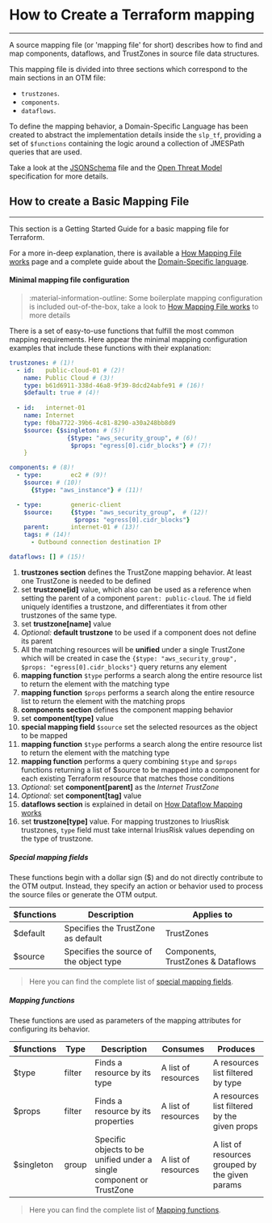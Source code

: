 # How to Create a Terraform mapping

---

A source mapping file (or 'mapping file' for short) describes how to find and map components, dataflows, and TrustZones in
source file data structures.

This mapping file is divided into three sections which correspond to the main sections in an OTM file:

* `trustzones`.
* `components`.
* `dataflows`.

To define the mapping behavior, a Domain-Specific Language has been created to abstract the implementation details 
inside the `slp_tf`, providing a set of `$functions` containing the logic around a collection of JMESPath queries that 
are used.

Take a look at the
<a href="https://github.com/iriusrisk/startleft/blob/main/slp_tf/resources/schemas/iac_tf_mapping_schema.json" target="_blank">JSONSchema</a>
file and the
<a href="https://github.com/iriusrisk/OpenThreatModel" target="_blank">Open Threat Model</a> specification
for more details.

## How to create a Basic Mapping File

---
This section is a Getting Started Guide for a basic mapping file for Terraform.

For a more in-deep explanation, there is available a [How Mapping File works](Terraform-how-mapping-file-works.md) page
and a complete guide about the [Domain-Specific language](Terraform-domain-specific-language.md).

#### Minimal mapping file configuration
> :material-information-outline: Some boilerplate mapping configuration is included out-of-the-box,
> take a look to [How Mapping File works](Terraform-how-mapping-file-works.md) to more details

There is a set of easy-to-use functions that fulfill the most common mapping requirements. Here appear the minimal 
mapping configuration examples that include these functions with their explanation:


```yaml
trustzones: # (1)!
  - id:   public-cloud-01 # (2)!
    name: Public Cloud # (3)!
    type: b61d6911-338d-46a8-9f39-8dcd24abfe91 # (16)!
    $default: true # (4)!
    
  - id:   internet-01
    name: Internet
    type: f0ba7722-39b6-4c81-8290-a30a248bb8d9
    $source: {$singleton: # (5)!
                {$type: "aws_security_group", # (6)!
                 $props: "egress[0].cidr_blocks"} # (7)!
    }

components: # (8)!
  - type:        ec2 # (9)!
    $source: # (10)! 
      {$type: "aws_instance"} # (11)! 

  - type:        generic-client
    $source:     {$type: "aws_security_group",  # (12)!
                  $props: "egress[0].cidr_blocks"} 
    parent:      internet-01 # (13)!
    tags: # (14)!
      - Outbound connection destination IP

dataflows: [] # (15)!
```

1. **trustzones section** defines the TrustZone mapping behavior. At least one TrustZone is needed to be defined
2. set **trustzone[id]** value, which also can be used as a reference when setting the parent of a component `parent: public-cloud`. The `id` field uniquely identifies a trustzone, and differentiates it from other trustzones of the same type.
3. set **trustzone[name]** value
4. *Optional:* **default trustzone** to be used if a component does not define its parent
5. All the matching resources will be **unified** under a single TrustZone which will be created in case the `{$type: "aws_security_group", $props: "egress[0].cidr_blocks"}` query returns any element
6. **mapping function** `$type` performs a search along the entire resource list to return the element with the matching type
7. **mapping function** `$props` performs a search along the entire resource list to return the element with the matching props
8. **components section** defines the component mapping behavior
9. set **component[type]** value
10. **special mapping field** `$source` set the selected resources as the object to be mapped
11. **mapping function** `$type` performs a search along the entire resource list to return the element with the matching type
12. **mapping function** performs a query combining `$type` and `$props` functions returning a list of $source to be mapped into a component for each existing Terraform resource that matches those conditions
13. *Optional:* set **component[parent]** as the *Internet TrustZone*
14. *Optional:* set **component[tag]** value
15. **dataflows section** is explained in detail on [How Dataflow Mapping works](Terraform-how-dataflow-mapping-works.md)
16. set **trustzone[type]** value. For mapping trustzones to IriusRisk trustzones, `type` field must take internal IriusRisk values depending on the type of trustzone.

##### Special mapping fields
These functions begin with a dollar sign ($) and do not directly contribute to the OTM output. 
Instead, they specify an action or behavior used to process the source files or generate the OTM output.

| $functions | Description                             | Applies to                         |
|------------|-----------------------------------------|------------------------------------|
| $default   | Specifies the TrustZone as default      | TrustZones                         |
| $source    | Specifies the source of the object type | Components, TrustZones & Dataflows |

> Here you can find the complete list of [special mapping fields](Terraform-domain-specific-language.md). 

##### Mapping functions
These functions are used as parameters of the mapping attributes for configuring its behavior. 

| $functions | Type   | Description                                                          | Consumes            | Produces                                        |
|------------|--------|----------------------------------------------------------------------|---------------------|-------------------------------------------------|
| $type      | filter | Finds a resource by its type                                         | A list of resources | A resources list filtered by type               |
| $props     | filter | Finds a resource by its properties                                   | A list of resources | A resources list filtered by the given props    |
| $singleton | group  | Specific objects to be unified under a single component or TrustZone | A list of resources | A list of resources grouped by the given params |

> Here you can find the complete list of [Mapping functions](Terraform-domain-specific-language.md).


